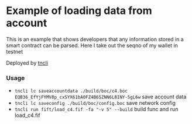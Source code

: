 # Example of loading data from account

This is an example that shows developers that any information stored in a smart contract can be parsed. Here I take out the seqno of my wallet in testnet

Deployed by [tncli](https://github.com/disintar/tncli)



### Usage

- `tncli lc saveaccountdata ./build/boc/c4.boc EQB36_EfYjFYMV8p_cxSYX61bA0FZ4B65ZNN6L8INY-5gL6w` save account data
- `tncli lc saveconfig ./build/boc/config.boc` save network config
- `tncli run fift/load_c4.fif -fa "-v 5" --build` build func and run load_c4.fif
